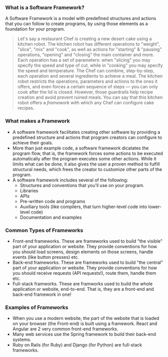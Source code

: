 ### What is a Software Framework?

A Software Framework is a model with predefined structures and actions that you can follow to create programs, by using those elements as a foundation for your program.

> Let's say a restaurant Chef is creating a new desert cake using a kitchen robot. The kitchen robot has different operations to "weight", "slice", "mix" and "cook", as well as actions for "starting" & "pausing" operations, "opening" and "closing" the main container and more. Each operation has a set of parameters: when "slicing" you may specify the speed and type of cut, while in "cooking" you may specify the speed and temperature. The Chef can combine, step-by-step, each operation and several ingredients to achieve a meal. The kitchen robot restricts the operations, parameters and actions to the ones it offers, and even forces a certain sequence of steps — you can only cook after the lid is closed. However, those guardrails help recipe creation and avoid prevent ruined meals. You can say that this kitchen robot offers a _framework_ with which any Chef can configure cake recipes.

### What makes a Framework

* A software framework facilitates creating other software by providing a predefined structure and actions that program creators can configure to achieve their goals.
* More than just example code, a software framework dicatates the program flow, that is, the framework forces some actions to be executed automatically after the program executes some other actions. While it limits what can be done, it also gives the user a proven method to fulfill structural needs, which frees the creator to customize other parts of the program.
* A software framework includes several of the following:
    * Structures and conventions that you'll use on your program.
    * Libraries
    * APIs
    * Pre-written code and programs
    * Auxiliary tools (like compilers, that turn higher-level code into lower-level code)
    * Documentation and examples

### Common Types of Frameworks

* Front-end frameworks. These are frameworks used to build "the visible" part of your application or website. They provide conventions for how you should load screens, design elements on those screens, handle events (like button presses) etc.
* Back-end frameworks. These are frameworks used to build "the central" part of your application or website. They provide conventions for how you should receive requests (API requests!), route them, handle them etc.
* Full-stack framworks. These are framworks used to build the whole application or website, end-to-end. That is, they are a front-end and back-end framework in one!

### Examples of Frameworks

* When you use a modern website, the part of the website that is loaded on your browser (the Front-end) is built using a framework. React and Angular are 2 very common front-end frameworks.
* Many web services use the Spring framework to build their back-end systems.
* Ruby on Rails (for Ruby) and Django (for Python) are full-stack frameworks.   
